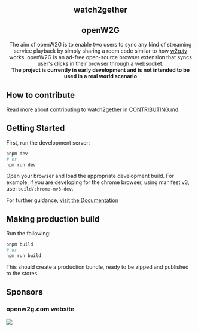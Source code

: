 <h2 align="center">watch2gether</h2>

<h2 align="center">openW2G</h2>

<p align="center">The aim of openW2G is to enable two users to sync any kind of streaming service playback by simply sharing a room code similar to how <a href="https://w2g.tv">w2g.tv</a> works.
openW2G is an ad-free open-source browser extension that syncs user's clicks in their browser through a websocket.<br/>
<strong>The project is currently in early development and is not intended to be used in a real world scenario</strong></p>

## How to contribute

Read more about contributing to watch2gether in [CONTRIBUTING.md](https://github.com/andreademasi/watch2gether/blob/main/CONTRIBUTING.md).

## Getting Started

First, run the development server:

```bash
pnpm dev
# or
npm run dev
```

Open your browser and load the appropriate development build. For example, if you are developing for the chrome browser, using manifest v3, use: `build/chrome-mv3-dev`.

For further guidance, [visit the Documentation](https://docs.plasmo.com/)

## Making production build

Run the following:

```bash
pnpm build
# or
npm run build
```

This should create a production bundle, ready to be zipped and published to the stores.

## Sponsors

### openw2g.com website
<img src="https://www.datocms-assets.com/31049/1618983297-powered-by-vercel.svg"/>
